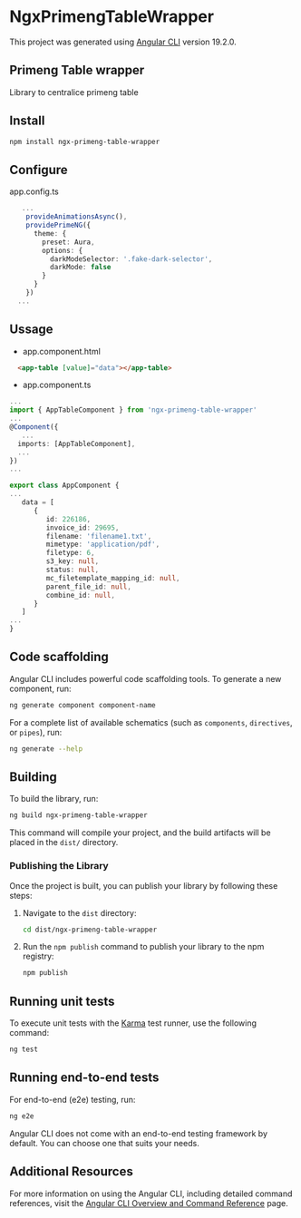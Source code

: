 # NgxPrimengTableWrapper

This project was generated using [Angular CLI](https://github.com/angular/angular-cli) version 19.2.0.

## Primeng Table wrapper
Library to centralice primeng table

## Install

```bash
npm install ngx-primeng-table-wrapper
```

## Configure

app.config.ts
```ts
   ...
    provideAnimationsAsync(),
    providePrimeNG({
      theme: {
        preset: Aura,
        options: {
          darkModeSelector: '.fake-dark-selector',
          darkMode: false
        }
      }
    })
  ...
```

## Ussage

* app.component.html
```html
  <app-table [value]="data"></app-table>
```
* app.component.ts
```ts
...
import { AppTableComponent } from 'ngx-primeng-table-wrapper'
...
@Component({
   ...
  imports: [AppTableComponent],
  ...
})
...

export class AppComponent {
...
   data = [
      {
         id: 226186,
         invoice_id: 29695,
         filename: 'filename1.txt',
         mimetype: 'application/pdf',
         filetype: 6,
         s3_key: null,
         status: null,
         mc_filetemplate_mapping_id: null,
         parent_file_id: null,
         combine_id: null,
      }
   ]
...
}

```




## Code scaffolding

Angular CLI includes powerful code scaffolding tools. To generate a new component, run:

```bash
ng generate component component-name
```

For a complete list of available schematics (such as `components`, `directives`, or `pipes`), run:

```bash
ng generate --help
```

## Building

To build the library, run:

```bash
ng build ngx-primeng-table-wrapper
```

This command will compile your project, and the build artifacts will be placed in the `dist/` directory.

### Publishing the Library

Once the project is built, you can publish your library by following these steps:

1. Navigate to the `dist` directory:
   ```bash
   cd dist/ngx-primeng-table-wrapper
   ```

2. Run the `npm publish` command to publish your library to the npm registry:
   ```bash
   npm publish
   ```

## Running unit tests

To execute unit tests with the [Karma](https://karma-runner.github.io) test runner, use the following command:

```bash
ng test
```

## Running end-to-end tests

For end-to-end (e2e) testing, run:

```bash
ng e2e
```

Angular CLI does not come with an end-to-end testing framework by default. You can choose one that suits your needs.

## Additional Resources

For more information on using the Angular CLI, including detailed command references, visit the [Angular CLI Overview and Command Reference](https://angular.dev/tools/cli) page.
